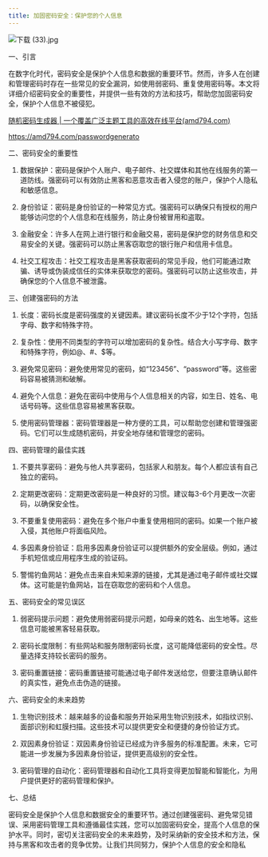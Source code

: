 ```yaml
---
title: 加固密码安全：保护您的个人信息
---
```




![下载 (33).jpg](https://p3-juejin.byteimg.com/tos-cn-i-k3u1fbpfcp/ca5c6c74646e4f46afffff11a9e8d896~tplv-k3u1fbpfcp-jj-mark:0:0:0:0:q75.image#?w=1024&h=768&s=79850&e=jpg&b=d5d2bc)

一、引言

在数字化时代，密码安全是保护个人信息和数据的重要环节。然而，许多人在创建和管理密码时存在一些常见的安全漏洞，如使用弱密码、重复使用密码等。本文将详细介绍密码安全的重要性，并提供一些有效的方法和技巧，帮助您加固密码安全，保护个人信息不被侵犯。

[随机密码生成器 | 一个覆盖广泛主题工具的高效在线平台(amd794.com)](https://amd794.com/passwordgenerato)

https://amd794.com/passwordgenerato

二、密码安全的重要性

1. 数据保护：密码是保护个人账户、电子邮件、社交媒体和其他在线服务的第一道防线。强密码可以有效防止黑客和恶意攻击者入侵您的账户，保护个人隐私和敏感信息。

2. 身份验证：密码是身份验证的一种常见方式。强密码可以确保只有授权的用户能够访问您的个人信息和在线服务，防止身份被冒用和盗取。

3. 金融安全：许多人在网上进行银行和金融交易，密码是保护您的财务信息和交易安全的关键。强密码可以防止黑客窃取您的银行账户和信用卡信息。

4. 社交工程攻击：社交工程攻击是黑客获取密码的常见手段，他们可能通过欺骗、诱导或伪装成信任的实体来获取您的密码。强密码可以防止这些攻击，并确保您的个人信息不被泄露。

三、创建强密码的方法

1. 长度：密码长度是密码强度的关键因素。建议密码长度不少于12个字符，包括字母、数字和特殊字符。

2. 复杂性：使用不同类型的字符可以增加密码的复杂性。结合大小写字母、数字和特殊字符，例如@、#、$等。

3. 避免常见密码：避免使用常见的密码，如“123456”、“password”等。这些密码容易被猜测和破解。

4. 避免个人信息：避免在密码中使用与个人信息相关的内容，如生日、姓名、电话号码等。这些信息容易被黑客获取。

5. 使用密码管理器：密码管理器是一种方便的工具，可以帮助您创建和管理强密码。它们可以生成随机密码，并安全地存储和管理您的密码。

四、密码管理的最佳实践

1. 不要共享密码：避免与他人共享密码，包括家人和朋友。每个人都应该有自己独立的密码。

2. 定期更改密码：定期更改密码是一种良好的习惯。建议每3-6个月更改一次密码，以确保安全性。

3. 不要重复使用密码：避免在多个账户中重复使用相同的密码。如果一个账户被入侵，其他账户将面临风险。

4. 多因素身份验证：启用多因素身份验证可以提供额外的安全层级。例如，通过手机短信或应用程序生成的验证码。

5. 警惕钓鱼网站：避免点击来自未知来源的链接，尤其是通过电子邮件或社交媒体。这可能是钓鱼网站，旨在窃取您的密码和个人信息。

五、密码安全的常见误区

1. 弱密码提示问题：避免使用弱密码提示问题，如母亲的姓名、出生地等。这些信息可能被黑客轻易获取。

2. 密码长度限制：有些网站和服务限制密码长度，这可能降低密码的安全性。尽量选择支持较长密码的服务。

3. 密码重置链接：密码重置链接可能通过电子邮件发送给您，但要注意确认邮件的真实性，避免点击伪造的链接。

六、密码安全的未来趋势

1. 生物识别技术：越来越多的设备和服务开始采用生物识别技术，如指纹识别、面部识别和虹膜扫描。这些技术可以提供更安全和便捷的身份验证方式。

2. 双因素身份验证：双因素身份验证已经成为许多服务的标准配置。未来，它可能进一步发展为多因素身份验证，提供更高级别的安全性。

3. 密码管理的自动化：密码管理器和自动化工具将变得更加智能和智能化，为用户提供更好的密码管理和保护。

七、总结

密码安全是保护个人信息和数据安全的重要环节。通过创建强密码、避免常见错误、采用密码管理工具和遵循最佳实践，您可以加固密码安全，提高个人信息的保护水平。同时，密切关注密码安全的未来趋势，及时采纳新的安全技术和方法，保持与黑客和攻击者的竞争优势。让我们共同努力，保护个人信息的安全和隐私
